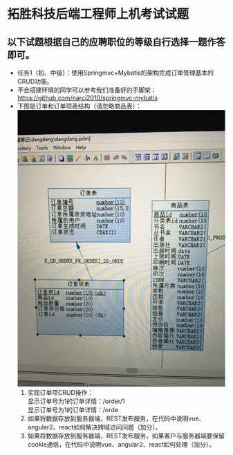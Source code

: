 # 拓胜科技后端工程师上机考试试题
## 以下试题根据自己的应聘职位的等级自行选择一题作答即可。
* 任务1（初、中级）：使用Springmvc+Mybatis的架构完成订单管理基本的CRUD功能。
 * 不会搭建环境的同学可以参考我们准备好的手脚架：https://github.com/narci2010/springmvc-mybatis
* 下图是订单和订单项表结构（请忽略商品表）：
      <img src="task1.jpg"/>
      <br>
    1. 实现订单项CRUD操作：
   <br>显示订单号为1的订单详情：/order/1
    <br>显示订单号为1的订单详情：/orde
    1. 如果将数据存放到服务器端，REST发布服务，在代码中说明vue、angular2、react如何解决跨域访问问题（加分）。
    1. 如果将数据存放到服务器端，REST发布服务，如果客户与服务器端要保留cookie通信，在代码中说明vue、angular2、react如何处理（加分）。
